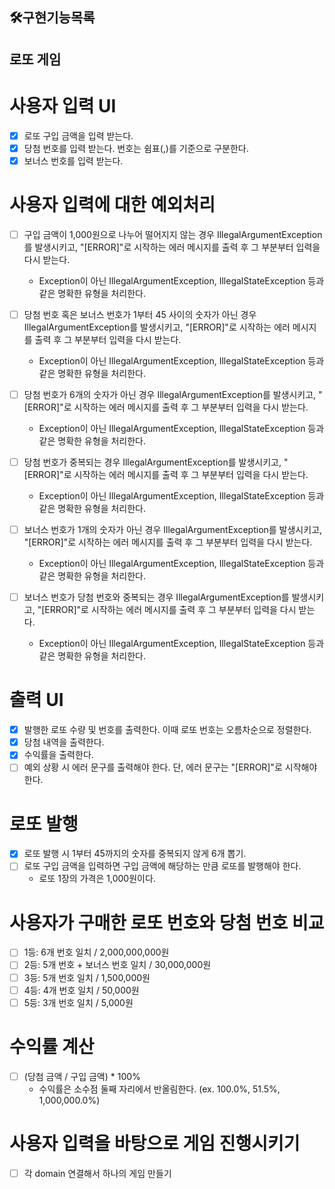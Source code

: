 ## 🛠구현기능목록

## 로또 게임

# 사용자 입력 UI

- [x] 로또 구입 금액을 입력 받는다.
- [x] 당첨 번호를 입력 받는다. 번호는 쉼표(,)를 기준으로 구분한다.
- [x] 보너스 번호를 입력 받는다.

# 사용자 입력에 대한 예외처리

- [ ] 구입 금액이 1,000원으로 나누어 떨어지지 않는 경우 IllegalArgumentException를 발생시키고, "[ERROR]"로 시작하는 에러 메시지를 출력 후 그 부분부터 입력을 다시 받는다.
    * Exception이 아닌 IllegalArgumentException, IllegalStateException 등과 같은 명확한 유형을 처리한다.

- [ ] 당첨 번호 혹은 보너스 번호가 1부터 45 사이의 숫자가 아닌 경우 IllegalArgumentException를 발생시키고, "[ERROR]"로 시작하는 에러 메시지를 출력 후 그 부분부터 입력을 다시
  받는다.
    * Exception이 아닌 IllegalArgumentException, IllegalStateException 등과 같은 명확한 유형을 처리한다.

- [ ] 당첨 번호가 6개의 숫자가 아닌 경우 IllegalArgumentException를 발생시키고, "[ERROR]"로 시작하는 에러 메시지를 출력 후 그 부분부터 입력을 다시 받는다.
    * Exception이 아닌 IllegalArgumentException, IllegalStateException 등과 같은 명확한 유형을 처리한다.

- [ ] 당첨 번호가 중복되는 경우 IllegalArgumentException를 발생시키고, "[ERROR]"로 시작하는 에러 메시지를 출력 후 그 부분부터 입력을 다시 받는다.
    * Exception이 아닌 IllegalArgumentException, IllegalStateException 등과 같은 명확한 유형을 처리한다.

- [ ] 보너스 번호가 1개의 숫자가 아닌 경우 IllegalArgumentException를 발생시키고, "[ERROR]"로 시작하는 에러 메시지를 출력 후 그 부분부터 입력을 다시 받는다.
    * Exception이 아닌 IllegalArgumentException, IllegalStateException 등과 같은 명확한 유형을 처리한다.

- [ ] 보너스 번호가 당첨 번호와 중복되는 경우 IllegalArgumentException를 발생시키고, "[ERROR]"로 시작하는 에러 메시지를 출력 후 그 부분부터 입력을 다시 받는다.
    * Exception이 아닌 IllegalArgumentException, IllegalStateException 등과 같은 명확한 유형을 처리한다.

# 출력 UI

- [x] 발행한 로또 수량 및 번호를 출력한다. 이때 로또 번호는 오름차순으로 정렬한다.
- [x] 당첨 내역을 출력한다.
- [x] 수익률을 출력한다.
- [ ] 예외 상황 시 에러 문구를 출력해야 한다. 단, 에러 문구는 "[ERROR]"로 시작해야 한다.

# 로또 발행

- [x] 로또 발행 시 1부터 45까지의 숫자를 중복되지 않게 6개 뽑기.
- [ ] 로또 구입 금액을 입력하면 구입 금액에 해당하는 만큼 로또를 발행해야 한다.
    - 로또 1장의 가격은 1,000원이다.

# 사용자가 구매한 로또 번호와 당첨 번호 비교

- [ ] 1등: 6개 번호 일치 / 2,000,000,000원
- [ ] 2등: 5개 번호 + 보너스 번호 일치 / 30,000,000원
- [ ] 3등: 5개 번호 일치 / 1,500,000원
- [ ] 4등: 4개 번호 일치 / 50,000원
- [ ] 5등: 3개 번호 일치 / 5,000원

# 수익률 계산

- [ ] (당첨 금액 / 구입 금액) * 100%
    - 수익률은 소수점 둘째 자리에서 반올림한다. (ex. 100.0%, 51.5%, 1,000,000.0%)

# 사용자 입력을 바탕으로 게임 진행시키기

- [ ] 각 domain 연결해서 하나의 게임 만들기
